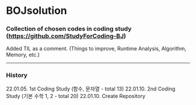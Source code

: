 # BOJsolution
### Collection of chosen codes in coding study (https://github.com/StudyForCoding-BJ)

Added TIL as a comment. (Things to improve, Runtime Analysis, Algorithm, Memory, etc.)

---

### History
22.01.05. 1st Coding Study (함수, 문자열 - total 13)
22.01.10. 2nd Coding Study (기본 수학 1, 2 - total 20)
22.01.10. Create Repository
